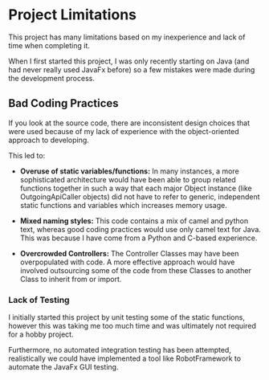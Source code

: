 # Project Limitations

This project has many limitations based on my inexperience and lack of time when completing it.

When I first started this project, I was only recently starting on Java (and had never really used JavaFx before) so 
a few mistakes were made during the development process.

## Bad Coding Practices

If you look at the source code, there are inconsistent design choices that were used because of my lack of experience
with the object-oriented approach to developing.

This led to:

- **Overuse of static variables/functions:** In many instances, a more sophisticated architecture would have been able to group 
related functions together in such a way that each major Object instance (like OutgoingApiCaller objects) did not have 
to refer to generic, independent static functions and variables which increases memory usage.

- **Mixed naming styles:** This code contains a mix of camel and python text, whereas good coding practices would use
only camel text for Java. This was because I have come from a Python and C-based experience.

- **Overcrowded Controllers:** The Controller Classes may have been overpopulated with code. A more effective approach would
have involved outsourcing some of the code from these Classes to another Class to inherit from or import.

### Lack of Testing

I initially started this project by unit testing some of the static functions, however this was taking me too much time
and was ultimately not required for a hobby project.

Furthermore, no automated integration testing has been attempted, realistically we could have implemented a tool 
like RobotFramework to automate the JavaFx GUI testing.